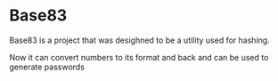 # Base83

<p>Base83 is a project that was desighned to be a utility used for hashing.<p>
<p>Now it can convert numbers to its format and back and can be used to generate passwords<p>
